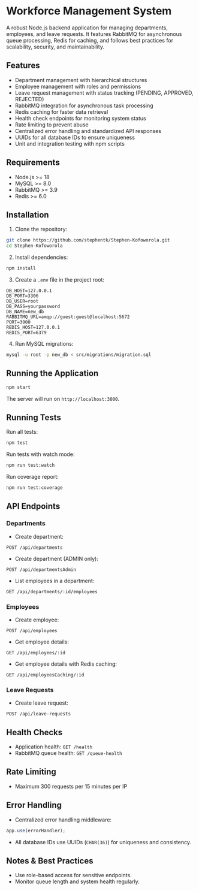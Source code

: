 # Workforce Management System

A robust Node.js backend application for managing departments, employees, and leave requests. It features RabbitMQ for asynchronous queue processing, Redis for caching, and follows best practices for scalability, security, and maintainability.

## Features

* Department management with hierarchical structures
* Employee management with roles and permissions
* Leave request management with status tracking (PENDING, APPROVED, REJECTED)
* RabbitMQ integration for asynchronous task processing
* Redis caching for faster data retrieval
* Health check endpoints for monitoring system status
* Rate limiting to prevent abuse
* Centralized error handling and standardized API responses
* UUIDs for all database IDs to ensure uniqueness
* Unit and integration testing with npm scripts

## Requirements

* Node.js >= 18
* MySQL >= 8.0
* RabbitMQ >= 3.9
* Redis >= 6.0

## Installation

1. Clone the repository:

```bash
git clone https://github.com/stephentk/Stephen-Kofoworola.git
cd Stephen-Kofoworola
```

2. Install dependencies:

```bash
npm install
```

3. Create a `.env` file in the project root:

```env
DB_HOST=127.0.0.1
DB_PORT=3306
DB_USER=root
DB_PASS=yourpassword
DB_NAME=new_db
RABBITMQ_URL=amqp://guest:guest@localhost:5672
PORT=3000
REDIS_HOST=127.0.0.1
REDIS_PORT=6379
```

4. Run MySQL migrations:

```bash
mysql -u root -p new_db < src/migrations/migration.sql
```

## Running the Application

```bash
npm start
```

The server will run on `http://localhost:3000`.

## Running Tests

Run all tests:

```bash
npm test
```

Run tests with watch mode:

```bash
npm run test:watch
```

Run coverage report:

```bash
npm run test:coverage
```

## API Endpoints

### Departments

* Create department:

```http
POST /api/departments
```

* Create department (ADMIN only):

```http
POST /api/departmentsAdmin
```

* List employees in a department:

```http
GET /api/departments/:id/employees
```

### Employees

* Create employee:

```http
POST /api/employees
```

* Get employee details:

```http
GET /api/employees/:id
```

* Get employee details with Redis caching:

```http
GET /api/employeesCaching/:id
```

### Leave Requests

* Create leave request:

```http
POST /api/leave-requests
```

## Health Checks

* Application health: `GET /health`
* RabbitMQ queue health: `GET /queue-health`

## Rate Limiting

* Maximum 300 requests per 15 minutes per IP

## Error Handling

* Centralized error handling middleware:

```javascript
app.use(errorHandler);
```

* All database IDs use UUIDs (`CHAR(36)`) for uniqueness and consistency.

## Notes & Best Practices
* Use role-based access for sensitive endpoints.
* Monitor queue length and system health regularly.

